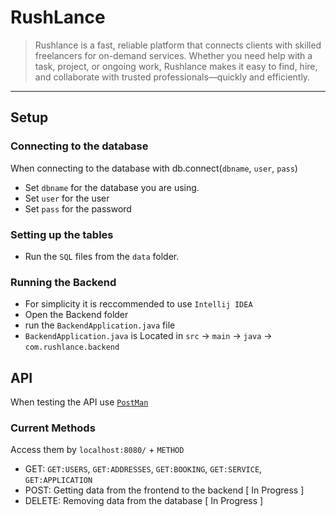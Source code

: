 # RushLance

> Rushlance is a fast, reliable platform that connects clients with skilled freelancers for on-demand services. Whether you need help with a task, project, or ongoing work, Rushlance makes it easy to find, hire, and collaborate with trusted professionals—quickly and efficiently.

---

## Setup

### Connecting to the database
When connecting to the database with db.connect(`dbname`, `user`, `pass`)

- Set `dbname` for the database you are using. 
- Set `user` for the user 
- Set `pass` for the password

### Setting up the tables

- Run the `SQL` files from the `data` folder.

### Running the Backend
- For simplicity it is reccommended to use `Intellij IDEA`
- Open the Backend folder
- run the `BackendApplication.java` file
- `BackendApplication.java` is Located in `src` -> `main` -> `java` -> `com.rushlance.backend`

## API
When testing the API use [`PostMan`](https://www.postman.com/)

### Current Methods
Access them by `localhost:8080/` + `METHOD`
- GET: `GET:USERS`, `GET:ADDRESSES`, `GET:BOOKING`, `GET:SERVICE`, `GET:APPLICATION`
- POST: Getting data from the frontend to the backend [ In Progress ]
- DELETE: Removing data from the database [ In Progress ]
